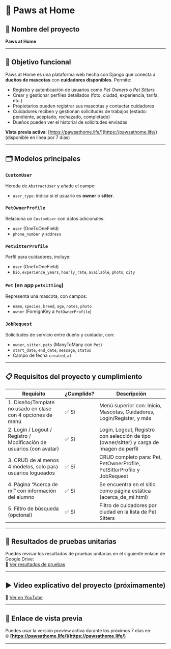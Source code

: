 # 🐾 Paws at Home

## 📝 Nombre del proyecto

**Paws at Home**

---

## 🎯 Objetivo funcional

Paws at Home es una plataforma web hecha con Django que conecta a **dueños de mascotas** con **cuidadores disponibles**. Permite:

- Registro y autenticación de usuarios como _Pet Owners_ o _Pet Sitters_
- Crear y gestionar perfiles detallados (foto, ciudad, experiencia, tarifa, etc.)
- Propietarios pueden registrar sus mascotas y contactar cuidadores
- Cuidadores reciben y gestionan solicitudes de trabajos (estado: pendiente, aceptado, rechazado, completado)
- Dueños pueden ver el historial de solicitudes enviadas

**Vista previa activa**: [https://pawsathome.life/](https://pawsathome.life/) (disponible en línea por 7 días)

---

## 🗂️ Modelos principales

### `CustomUser`

Hereda de `AbstractUser` y añade el campo:

- `user_type`: indica si el usuario es **owner** o **sitter**.

### `PetOwnerProfile`

Relaciona un `CustomUser` con datos adicionales:

- `user` (OneToOneField)
- `phone_number` y `address`

### `PetSitterProfile`

Perfil para cuidadores, incluye:

- `user` (OneToOneField)
- `bio`, `experience_years`, `hourly_rate`, `available`, `photo`, `city`

### `Pet` (en app `petsitting`)

Representa una mascota, con campos:

- `name`, `species`, `breed`, `age`, `notes`, `photo`
- `owner` (ForeignKey a `PetOwnerProfile`)

### `JobRequest`

Solicitudes de servicio entre dueño y cuidador, con:

- `owner`, `sitter`, `pets` (ManyToMany con `Pet`)
- `start_date`, `end_date`, `message`, `status`
- Campo de fecha `created_at`

---

## 📋 Requisitos del proyecto y cumplimiento

| Requisito                                                            | ¿Cumplido? | Descripción                                                                              |
| -------------------------------------------------------------------- | ---------- | ---------------------------------------------------------------------------------------- |
| 1. Diseño/Template no usado en clase con 4 opciones de menú          | ✅ Sí      | Menú superior con: Inicio, Mascotas, Cuidadores, Login/Register, y más                   |
| 2. Login / Logout / Registro / Modificación de usuarios (con avatar) | ✅ Sí      | Login, Logout, Registro con selección de tipo (owner/sitter) y carga de imagen de perfil |
| 3. CRUD de al menos 4 modelos, solo para usuarios logueados          | ✅ Sí      | CRUD completo para: Pet, PetOwnerProfile, PetSitterProfile y JobRequest                  |
| 4. Página “Acerca de mí” con información del alumno                  | ✅ Sí      | Se encuentra en el sitio como página estática (acerca_de_mi.html)                        |
| 5. Filtro de búsqueda (opcional)                                     | ✅ Sí      | Filtro de cuidadores por ciudad en la lista de Pet Sitters                               |

---

## 🧪 Resultados de pruebas unitarias

Puedes revisar los resultados de pruebas unitarias en el siguiente enlace de Google Drive:  
📁 [Ver resultados de pruebas](https://drive.google.com/drive/folders/1Y7wrpeScL7nyJEHFn_9VdWyKRbQVjitd?usp=drive_link)

---

## ▶️ Video explicativo del proyecto (próximamente)

🎥 [Ver en YouTube](https://www.youtube.com/watch?v=ENLACE_AQUI_CUANDO_ESTE_LISTO)

---

## 📌 Enlace de vista previa

Puedes usar la versión _preview_ activa durante los próximos 7 días en:  
🌐 **[https://pawsathome.life/](https://pawsathome.life/)**

---
